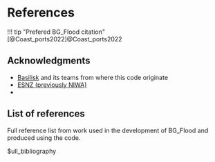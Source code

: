 # References

!!! tip "Prefered BG_Flood citation"   
    [@Coast_ports2022]@Coast_ports2022

## Acknowledgments

- [Basilisk](http://basilisk.fr/) and its teams from where this code originate
- [ESNZ (previously NIWA)](https://www.earthsciences.nz/)
- 

## List of references
Full reference list from work used in the development of BG_Flood and produced using the code.

$ull_bibliography




